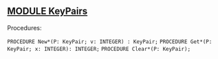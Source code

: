 
## [MODULE KeyPairs](https://github.com/io-core/Attest/blob/main/KeyPairs.Mod)

Procedures:

[](https://github.com/io-core/Attest/blob/main/KeyPairs.Mod#L15) `PROCEDURE New*(P: KeyPair; v: INTEGER) : KeyPair;`
[](https://github.com/io-core/Attest/blob/main/KeyPairs.Mod#L25) `PROCEDURE Get*(P: KeyPair; x: INTEGER): INTEGER;`
[](https://github.com/io-core/Attest/blob/main/KeyPairs.Mod#L36) `PROCEDURE Clear*(P: KeyPair);`
